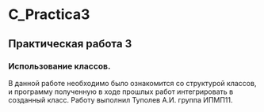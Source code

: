 # C_Practica3
## Практическая работа 3
### Использование классов.
В данной работе необходимо было ознакомится со структурой классов, и программу полученную в ходе прошлых работ интегрировать в созданный класс. Работу выполнил Туполев А.И. группа ИПМП11.
